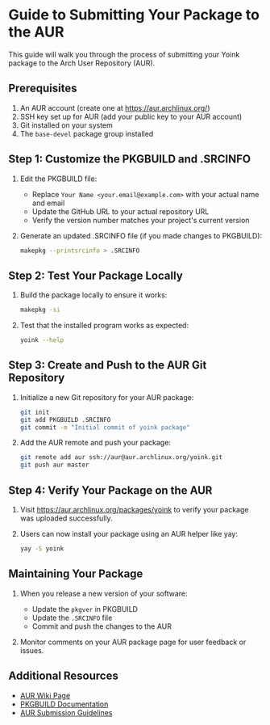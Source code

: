 # Guide to Submitting Your Package to the AUR

This guide will walk you through the process of submitting your Yoink package to the Arch User Repository (AUR).

## Prerequisites

1. An AUR account (create one at https://aur.archlinux.org/)
2. SSH key set up for AUR (add your public key to your AUR account)
3. Git installed on your system
4. The `base-devel` package group installed

## Step 1: Customize the PKGBUILD and .SRCINFO

1. Edit the PKGBUILD file:
   - Replace `Your Name <your.email@example.com>` with your actual name and email
   - Update the GitHub URL to your actual repository URL
   - Verify the version number matches your project's current version

2. Generate an updated .SRCINFO file (if you made changes to PKGBUILD):
   ```bash
   makepkg --printsrcinfo > .SRCINFO
   ```

## Step 2: Test Your Package Locally

1. Build the package locally to ensure it works:
   ```bash
   makepkg -si
   ```

2. Test that the installed program works as expected:
   ```bash
   yoink --help
   ```

## Step 3: Create and Push to the AUR Git Repository

1. Initialize a new Git repository for your AUR package:
   ```bash
   git init
   git add PKGBUILD .SRCINFO
   git commit -m "Initial commit of yoink package"
   ```

2. Add the AUR remote and push your package:
   ```bash
   git remote add aur ssh://aur@aur.archlinux.org/yoink.git
   git push aur master
   ```

## Step 4: Verify Your Package on the AUR

1. Visit https://aur.archlinux.org/packages/yoink to verify your package was uploaded successfully.

2. Users can now install your package using an AUR helper like yay:
   ```bash
   yay -S yoink
   ```

## Maintaining Your Package

1. When you release a new version of your software:
   - Update the `pkgver` in PKGBUILD
   - Update the `.SRCINFO` file
   - Commit and push the changes to the AUR

2. Monitor comments on your AUR package page for user feedback or issues.

## Additional Resources

- [AUR Wiki Page](https://wiki.archlinux.org/title/Arch_User_Repository)
- [PKGBUILD Documentation](https://wiki.archlinux.org/title/PKGBUILD)
- [AUR Submission Guidelines](https://wiki.archlinux.org/title/AUR_submission_guidelines) 